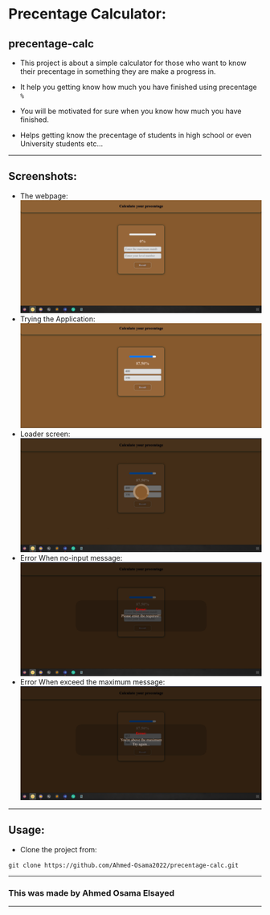 #  Precentage Calculator:
## precentage-calc 
- This project is about a simple calculator for those who want to know their precentage in something they are make a progress in.
- It help you getting know how much you have finished using precentage ``` % ```

- You will be motivated for sure when you know how much you have finished.

- Helps getting know the precentage of students in high school or even University students etc...
---
## Screenshots:
- The webpage:
![Overview](./screenshots/overview.png)
- Trying the Application:
![Try](./screenshots/try.png)
- Loader screen:
![Loader](./screenshots/loader.png)
- Error When no-input message:
![Error Message](./screenshots/no-input-error-screen.png)
- Error When exceed the maximum message:
![Error Message](./screenshots/maximum-error-screen.png)

---
## Usage: 

- Clone the project from:
``` 
git clone https://github.com/Ahmed-Osama2022/precentage-calc.git 
```
---
### This was made by Ahmed Osama Elsayed
---
